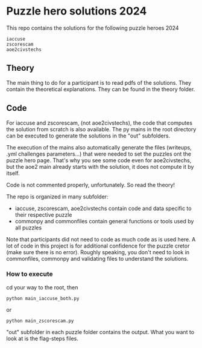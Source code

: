 # Puzzle hero solutions 2024


This repo contains the solutions for the following puzzle heroes 2024

```
iaccuse
zscorescam
aoe2civstechs
```

## Theory

The main thing to do for a participant is to read  pdfs of the solutions. They contain the theoretical explanations. They can be found in the theory folder.

## Code

For iaccuse and zscorescam, (not aoe2civstechs), the code that computes the solution from scratch is also available. The py mains in the root directory can be executed to generate the solutions in the "out" subfolders.

The execution of the mains also automatically generate the files (writeups, .yml challenges parameters...) that were needed to set the puzzles ont the puzzle hero page. That's why you see some code even for aoe2civstechs, but the aoe2 main already starts with the solution, it does not compute it by itself.

Code is not commented properly, unfortunately. So read the theory!

The repo is organized in many subfolder:

- iaccuse, zscorescam, aoe2civstechs contain code and data specific to their respective puzzle
- commonpy and commonfiles contain general functions or tools used by all puzzles

Note that participants did not need to code as much code as is used here. A lot of code in this project is for additional confidence for the puzzle cretor (make sure there is no error). Roughly speaking, you don't need to look in commonfiles, commonpy and validating files to understand the solutions.

### How to execute

cd your way to the root, then

```
python main_iaccuse_both.py
```
or
```
python main_zscorescam.py
```

"out" subfolder in each puzzle folder contains the output. What you want to look at is the flag-steps files.
